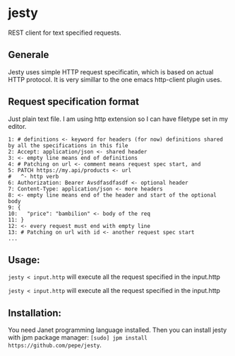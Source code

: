 jesty
===========

REST client for text specified requests.

## Generale

Jesty uses simple HTTP request specificatin, which is based on actual HTTP
protocol. It is very simillar to the one emacs http-client plugin uses.

## Request specification format

Just plain text file. I am using http extension so I can have filetype set
in my editor.

```
1: # definitions <- keyword for headers (for now) definitions shared by all the specifications in this file
2: Accept: application/json <- shared header
3: <- empty line means end of definitions
4: # Patching on url <- comment means request spec start, and
5: PATCH https://my.api/products <- url
#   ^- http verb
6: Authorization: Bearer Avsdfasdfasdf <- optional header
7: Content-Type: application/json <- more headers
8: <- empty line means end of the header and start of the optional body
9: {
10:   "price": "bambilion" <- body of the req
11: }
12: <- every request must end with empty line
13: # Patching on url with id <- another request spec start
...
```

## Usage:

`jesty < input.http` will execute all the request specified in the input.http

`jesty < input.http` will execute all the request specified in the input.http

## Installation:

You need Janet programming language installed. Then you can install jesty with
jpm package manager: `[sudo] jpm install https://github.com/pepe/jesty`.
